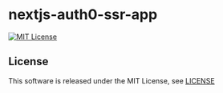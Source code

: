 # nextjs-auth0-ssr-app

[![MIT License](http://img.shields.io/badge/license-MIT-blue.svg?style=flat)](LICENSE)

## License

This software is released under the MIT License, see [LICENSE](LICENSE)
